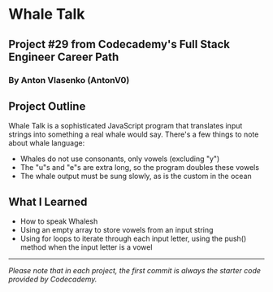# Whale Talk
## Project #29 from Codecademy's Full Stack Engineer Career Path
### By Anton Vlasenko (AntonV0)  
## Project Outline
Whale Talk is a sophisticated JavaScript program that translates input strings into something a real whale would say. There's a few things to note about whale language:
- Whales do not use consonants, only vowels (excluding "y")
- The "u"s and "e"s are extra long, so the program doubles these vowels
- The whale output must be sung slowly, as is the custom in the ocean 
## What I Learned
  - How to speak Whalesh
  - Using an empty array to store vowels from an input string
  - Using for loops to iterate through each input letter, using the push() method when the input letter is a vowel
***
*Please note that in each project, the first commit is always the starter code provided by Codecademy.*

